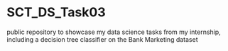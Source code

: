 # SCT_DS_Task03
 public repository to showcase my data science tasks from my internship, including a decision tree classifier on the Bank Marketing dataset
